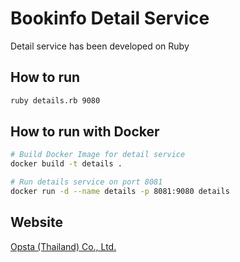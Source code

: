 # Bookinfo Detail Service

Detail service has been developed on Ruby

## How to run

```bash
ruby details.rb 9080
```

## How to run with Docker

```bash
# Build Docker Image for detail service
docker build -t details .

# Run details service on port 8081
docker run -d --name details -p 8081:9080 details
```

## Website

[Opsta (Thailand) Co., Ltd.](https://www.opsta.co.th)
